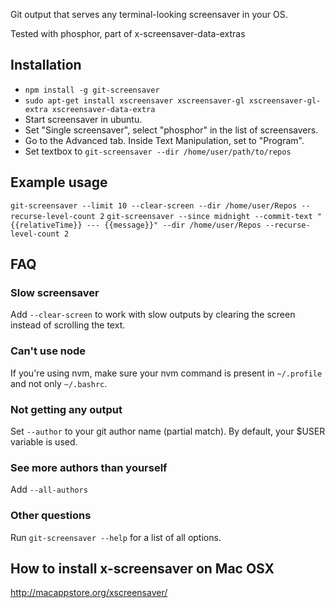Git output that serves any terminal-looking screensaver in your OS.

Tested with phosphor, part of x-screensaver-data-extras

## Installation
* `npm install -g git-screensaver`
* `sudo apt-get install xscreensaver xscreensaver-gl xscreensaver-gl-extra xscreensaver-data-extra`
* Start screensaver in ubuntu.
* Set "Single screensaver", select "phosphor" in the list of screensavers.
* Go to the Advanced tab. Inside Text Manipulation, set to "Program".
* Set textbox to `git-screensaver --dir /home/user/path/to/repos`

## Example usage
`git-screensaver --limit 10 --clear-screen --dir /home/user/Repos --recurse-level-count 2`
`git-screensaver --since midnight --commit-text "{{relativeTime}} --- {{message}}" --dir /home/user/Repos --recurse-level-count 2`

## FAQ
### Slow screensaver
Add `--clear-screen` to work with slow outputs by clearing the screen instead of scrolling the text.

### Can't use node
If you're using nvm, make sure your nvm command is present in `~/.profile` and not only `~/.bashrc`.

### Not getting any output
Set `--author` to your git author name (partial match). By default, your $USER variable is used.

### See more authors than yourself
Add `--all-authors`

### Other questions
Run `git-screensaver --help` for a list of all options.

## How to install x-screensaver on Mac OSX
http://macappstore.org/xscreensaver/